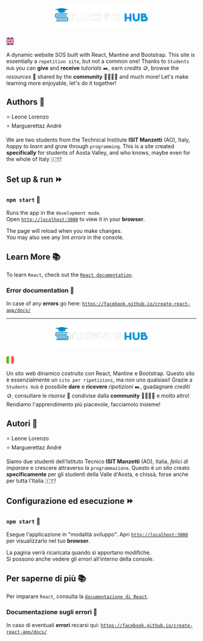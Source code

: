 <div style="text-align: center;">
	<img src="./src/img/gifs/gif-students-hub-en-tr.gif" alt="Students Hub Gif EN" style="max-width: 250px"/>
</div>

<img src="./src/img/flags/united-kingdom.png" alt="English part" style="width: 20px; margin-top: 20px;"/>

A dynamic website SOS built with React, Mantine and Bootstrap.
This site is essentially a `repetition site`, but not a common one! 
Thanks to `Students Hub` you can **give** and **receive** _tutorials_ ✒️, earn _credits_ 🪙, browse the _resources_ 📒 shared by the **community** 👨‍🎓👩‍🎓 and much more! Let's make learning more enjoyable, let's do it together!

## Authors 👥

⭐ Leone Lorenzo\
⭐ Marguerettaz André

We are two students from the Technical Institute **ISIT Manzetti** (AO), Italy, _happy to learn_ and grow through `programming`. This is a site created **specifically** for students of Aosta Valley, and who knows, maybe even for the whole of Italy 🇮🇹!

## Set up & run ⏩

### `npm start` 🛫

Runs the app in the `development mode`.\
Open [`http://localhost:3000`](http://localhost:3000) to view it in your **browser**.

The page will reload when you make changes.\
You may also see any lint _errors_ in the console.

## Learn More 📚

To learn `React`, check out the [`React documentation`](https://reactjs.org/).

### Error documentation 📜

In case of any **errors** go here: [`https://facebook.github.io/create-react-app/docs/`](https://facebook.github.io/create-react-app/docs/)

---

<div style="text-align: center;">
	<img src="./src/img/gifs/gif-students-hub-tr.gif" alt="Students Hub Gif ITA" style="max-width: 250px"/>
</div>

<img src="./src/img/flags/italy.png" alt="Italian part" style="width: 20px; margin-top: 20px;"/>

Un sito web dinamico costruito con React, Mantine e Bootstrap. Questo sito è essenzialmente un `sito per ripetizioni`, ma non uno qualsiasi!
Grazie a `Students Hub` è possibile **dare** e **ricevere** _ripetizioni_ ✒️, guadagnare _crediti_ 🪙, consultare le _risorse_ 📒 condivise dalla **community** 👨‍🎓👩‍🎓 e molto altro! Rendiamo l'apprendimento più piacevole, facciamolo insieme!

## Autori 👥

⭐ Leone Lorenzo\
⭐ Marguerettaz André

Siamo due studenti dell'Istituto Tecnico **ISIT Manzetti** (AO), Italia, _felici di imparare_ e crescere attraverso la `programmazione`. Questo è un sito creato **specificamente** per gli studenti della Valle d'Aosta, e chissà, forse anche per tutta l'Italia 🇮🇹!

## Configurazione ed esecuzione ⏩

### `npm start` 🛫

Esegue l'applicazione in "modalità sviluppo".
Apri [`http://localhost:3000`](http://localhost:3000) per visualizzarlo nel tuo **browser**.

La pagina verrà ricaricata quando si apportano modifiche.\
Si possono anche vedere gli _errori_ all'interno della console.

## Per saperne di più 📚

Per imparare `React`, consulta la [`documentazione di React`](https://reactjs.org/).

### Documentazione sugli errori 📜

In caso di eventuali **errori** recarsi qui: [`https://facebook.github.io/create-react-app/docs/`](https://facebook.github.io/create-react-app/docs/)